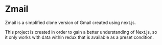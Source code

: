 # Zmail
Zmail is a simplified clone version of Gmail created using next.js.

This project is created in order to gain a better understanding of Next.js, so it only works with data within redux that is available as a preset condition.